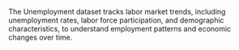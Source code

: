 The Unemployment dataset tracks labor market trends, including unemployment rates, labor force participation, and demographic characteristics, to understand employment patterns and economic changes over time.
